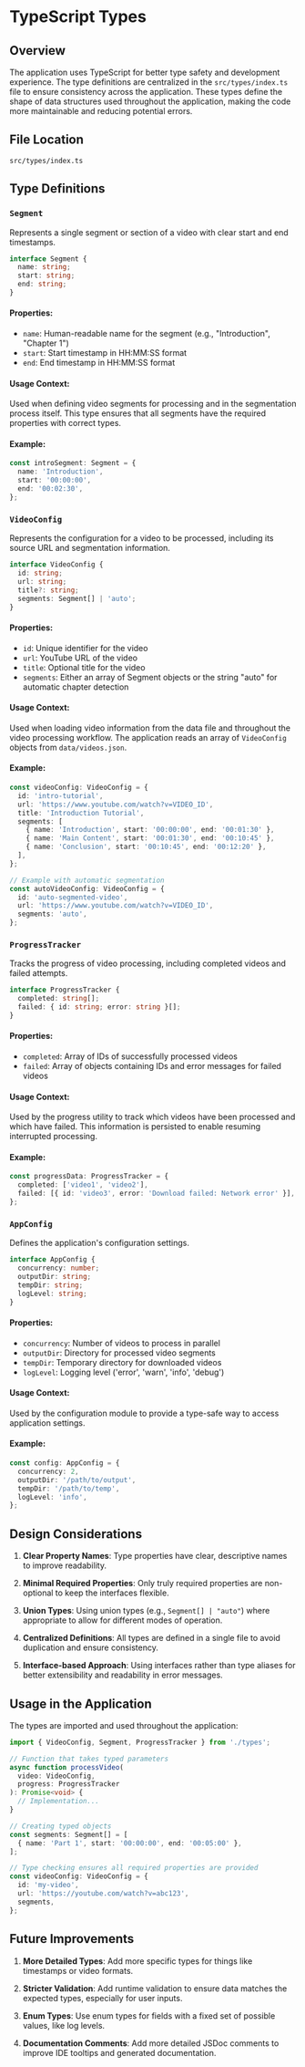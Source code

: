 # TypeScript Types

## Overview

The application uses TypeScript for better type safety and development experience. The type definitions are centralized in the `src/types/index.ts` file to ensure consistency across the application. These types define the shape of data structures used throughout the application, making the code more maintainable and reducing potential errors.

## File Location

`src/types/index.ts`

## Type Definitions

### `Segment`

Represents a single segment or section of a video with clear start and end timestamps.

```typescript
interface Segment {
  name: string;
  start: string;
  end: string;
}
```

#### Properties:

- `name`: Human-readable name for the segment (e.g., "Introduction", "Chapter 1")
- `start`: Start timestamp in HH:MM:SS format
- `end`: End timestamp in HH:MM:SS format

#### Usage Context:

Used when defining video segments for processing and in the segmentation process itself. This type ensures that all segments have the required properties with correct types.

#### Example:

```typescript
const introSegment: Segment = {
  name: 'Introduction',
  start: '00:00:00',
  end: '00:02:30',
};
```

### `VideoConfig`

Represents the configuration for a video to be processed, including its source URL and segmentation information.

```typescript
interface VideoConfig {
  id: string;
  url: string;
  title?: string;
  segments: Segment[] | 'auto';
}
```

#### Properties:

- `id`: Unique identifier for the video
- `url`: YouTube URL of the video
- `title`: Optional title for the video
- `segments`: Either an array of Segment objects or the string "auto" for automatic chapter detection

#### Usage Context:

Used when loading video information from the data file and throughout the video processing workflow. The application reads an array of `VideoConfig` objects from `data/videos.json`.

#### Example:

```typescript
const videoConfig: VideoConfig = {
  id: 'intro-tutorial',
  url: 'https://www.youtube.com/watch?v=VIDEO_ID',
  title: 'Introduction Tutorial',
  segments: [
    { name: 'Introduction', start: '00:00:00', end: '00:01:30' },
    { name: 'Main Content', start: '00:01:30', end: '00:10:45' },
    { name: 'Conclusion', start: '00:10:45', end: '00:12:20' },
  ],
};

// Example with automatic segmentation
const autoVideoConfig: VideoConfig = {
  id: 'auto-segmented-video',
  url: 'https://www.youtube.com/watch?v=VIDEO_ID',
  segments: 'auto',
};
```

### `ProgressTracker`

Tracks the progress of video processing, including completed videos and failed attempts.

```typescript
interface ProgressTracker {
  completed: string[];
  failed: { id: string; error: string }[];
}
```

#### Properties:

- `completed`: Array of IDs of successfully processed videos
- `failed`: Array of objects containing IDs and error messages for failed videos

#### Usage Context:

Used by the progress utility to track which videos have been processed and which have failed. This information is persisted to enable resuming interrupted processing.

#### Example:

```typescript
const progressData: ProgressTracker = {
  completed: ['video1', 'video2'],
  failed: [{ id: 'video3', error: 'Download failed: Network error' }],
};
```

### `AppConfig`

Defines the application's configuration settings.

```typescript
interface AppConfig {
  concurrency: number;
  outputDir: string;
  tempDir: string;
  logLevel: string;
}
```

#### Properties:

- `concurrency`: Number of videos to process in parallel
- `outputDir`: Directory for processed video segments
- `tempDir`: Temporary directory for downloaded videos
- `logLevel`: Logging level ('error', 'warn', 'info', 'debug')

#### Usage Context:

Used by the configuration module to provide a type-safe way to access application settings.

#### Example:

```typescript
const config: AppConfig = {
  concurrency: 2,
  outputDir: '/path/to/output',
  tempDir: '/path/to/temp',
  logLevel: 'info',
};
```

## Design Considerations

1. **Clear Property Names**: Type properties have clear, descriptive names to improve readability.

2. **Minimal Required Properties**: Only truly required properties are non-optional to keep the interfaces flexible.

3. **Union Types**: Using union types (e.g., `Segment[] | "auto"`) where appropriate to allow for different modes of operation.

4. **Centralized Definitions**: All types are defined in a single file to avoid duplication and ensure consistency.

5. **Interface-based Approach**: Using interfaces rather than type aliases for better extensibility and readability in error messages.

## Usage in the Application

The types are imported and used throughout the application:

```typescript
import { VideoConfig, Segment, ProgressTracker } from './types';

// Function that takes typed parameters
async function processVideo(
  video: VideoConfig,
  progress: ProgressTracker
): Promise<void> {
  // Implementation...
}

// Creating typed objects
const segments: Segment[] = [
  { name: 'Part 1', start: '00:00:00', end: '00:05:00' },
];

// Type checking ensures all required properties are provided
const videoConfig: VideoConfig = {
  id: 'my-video',
  url: 'https://youtube.com/watch?v=abc123',
  segments,
};
```

## Future Improvements

1. **More Detailed Types**: Add more specific types for things like timestamps or video formats.

2. **Stricter Validation**: Add runtime validation to ensure data matches the expected types, especially for user inputs.

3. **Enum Types**: Use enum types for fields with a fixed set of possible values, like log levels.

4. **Documentation Comments**: Add more detailed JSDoc comments to improve IDE tooltips and generated documentation.
